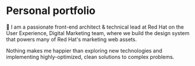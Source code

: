 # Personal portfolio

:wave: I am a passionate front-end architect & technical lead at Red Hat on the User Experience, Digital Marketing team, where we build the design system that powers many of Red Hat's marketing web assets.

Nothing makes me happier than exploring new technologies and implementing highly-optimized, clean solutions to complex problems.
